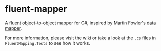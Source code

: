 # fluent-mapper
A fluent object-to-object mapper for C#, inspired by Martin Fowler's [data mapper](http://martinfowler.com/eaaCatalog/dataMapper.html).

For more information, please visit the [wiki](https://github.com/floyd-may/fluent-mapper/wiki) or take a look at the `.cs` files in `FluentMapping.Tests` to see how it works.
